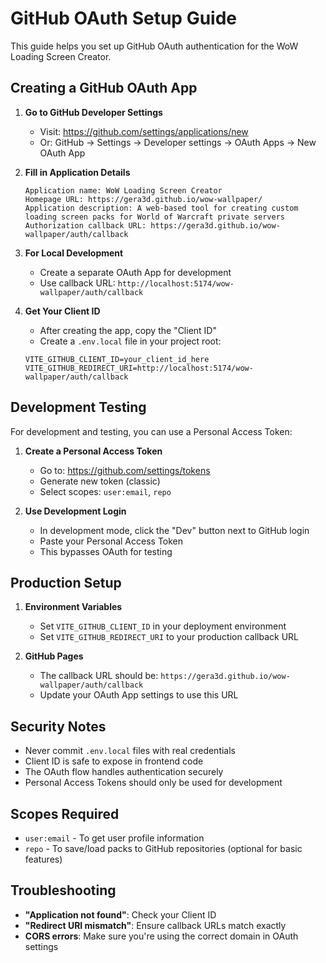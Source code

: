 # GitHub OAuth Setup Guide

This guide helps you set up GitHub OAuth authentication for the WoW Loading Screen Creator.

## Creating a GitHub OAuth App

1. **Go to GitHub Developer Settings**
   - Visit: https://github.com/settings/applications/new
   - Or: GitHub → Settings → Developer settings → OAuth Apps → New OAuth App

2. **Fill in Application Details**
   ```
   Application name: WoW Loading Screen Creator
   Homepage URL: https://gera3d.github.io/wow-wallpaper/
   Application description: A web-based tool for creating custom loading screen packs for World of Warcraft private servers
   Authorization callback URL: https://gera3d.github.io/wow-wallpaper/auth/callback
   ```

3. **For Local Development**
   - Create a separate OAuth App for development
   - Use callback URL: `http://localhost:5174/wow-wallpaper/auth/callback`

4. **Get Your Client ID**
   - After creating the app, copy the "Client ID"
   - Create a `.env.local` file in your project root:
   ```env
   VITE_GITHUB_CLIENT_ID=your_client_id_here
   VITE_GITHUB_REDIRECT_URI=http://localhost:5174/wow-wallpaper/auth/callback
   ```

## Development Testing

For development and testing, you can use a Personal Access Token:

1. **Create a Personal Access Token**
   - Go to: https://github.com/settings/tokens
   - Generate new token (classic)
   - Select scopes: `user:email`, `repo`

2. **Use Development Login**
   - In development mode, click the "Dev" button next to GitHub login
   - Paste your Personal Access Token
   - This bypasses OAuth for testing

## Production Setup

1. **Environment Variables**
   - Set `VITE_GITHUB_CLIENT_ID` in your deployment environment
   - Set `VITE_GITHUB_REDIRECT_URI` to your production callback URL

2. **GitHub Pages**
   - The callback URL should be: `https://gera3d.github.io/wow-wallpaper/auth/callback`
   - Update your OAuth App settings to use this URL

## Security Notes

- Never commit `.env.local` files with real credentials
- Client ID is safe to expose in frontend code
- The OAuth flow handles authentication securely
- Personal Access Tokens should only be used for development

## Scopes Required

- `user:email` - To get user profile information
- `repo` - To save/load packs to GitHub repositories (optional for basic features)

## Troubleshooting

- **"Application not found"**: Check your Client ID
- **"Redirect URI mismatch"**: Ensure callback URLs match exactly
- **CORS errors**: Make sure you're using the correct domain in OAuth settings